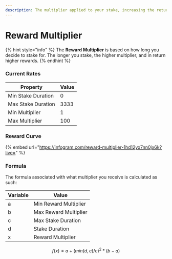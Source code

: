 ```yaml
---
description: The multiplier applied to your stake, increasing the return on your rewards.
---
```


# Reward Multiplier

{% hint style="info" %}
The **Reward Multiplier** is based on how long you decide to stake for. The longer you stake, the higher multiplier, and in return higher rewards.
{% endhint %}

### Current Rates

| Property           | Value |
| ------------------ | ----- |
| Min Stake Duration | 0     |
| Max Stake Duration | 3333  |
| Min Multiplier     | 1     |
| Max Multiplier     | 100   |

### Reward Curve

{% embed url="https://infogram.com/reward-multiplier-1hd12yx7nn0jx6k?live=" %}

### Formula

The formula associated with what multiplier you receive is calculated as such:

| Variable | Value                 |
| -------- | --------------------- |
| a        | Min Reward Multiplier |
| b        | Max Reward Multiplier |
| c        | Max Stake Duration    |
| d        | Stake Duration        |
| x        | Reward Multiplier     |

$$
f(x) = a + (min(d,c)/c)^2 * (b - a)
$$

